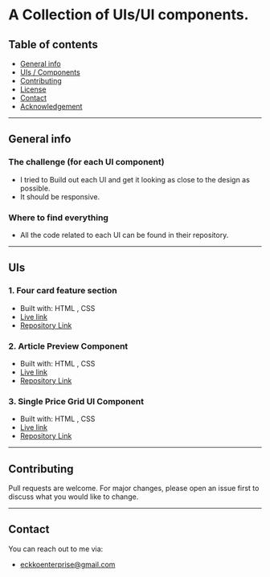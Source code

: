 # A Collection of UIs/UI components.

## Table of contents

- [General info](#General-info)
- [UIs / Components](#UIs)
- [Contributing](#Contributing)
- [License](#License)
- [Contact](#Contact)
- [Acknowledgement](#Acknowledgement)

---

## General info

### The challenge (for each UI component)

- I tried to Build out each UI and get it looking as close to the design as possible.
- It should be responsive.

### Where to find everything

- All the code related to each UI can be found in their repository.

---

## UIs

### 1. Four card feature section

- Built with: HTML , CSS
- [Live link](https://four-card-feature-selection-ui-component.vercel.app/)
- [Repository Link](https://github.com/mu-ab/four-card-feature-selection-UI-Component)

### 2. Article Preview Component

- Built with: HTML , CSS
- [Live link](https://article-preview-component-peach.vercel.app/)
- [Repository Link](https://github.com/mu-ab/article-preview-component)

### 3. Single Price Grid UI Component

- Built with: HTML , CSS
- [Live link](http://single-price-grid-ui-component.bandeji.vercel.app/)
- [Repository Link](https://github.com/mu-ab/single-price-grid-UI-component)

---

## Contributing

Pull requests are welcome. For major changes, please open an issue first to discuss what you would like to change.

---

## Contact

You can reach out to me via:

- eckkoenterprise@gmail.com
